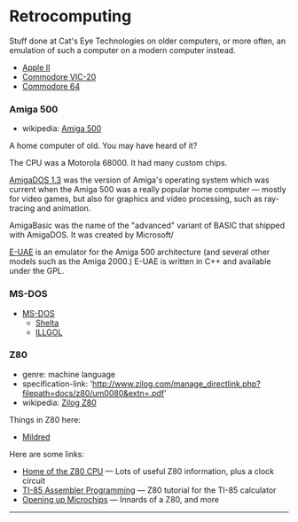 Retrocomputing
==============

Stuff done at Cat's Eye Technologies on older computers, or more
often, an emulation of such a computer on a modern computer instead.

*   [Apple II][]
*   [Commodore VIC-20][]
*   [Commodore 64][]

### Amiga 500

*   wikipedia: [Amiga 500](https://en.wikipedia.org/wiki/Amiga_500)

A home computer of old.  You may have heard of it?

The CPU was a Motorola 68000.  It had many custom chips.

[AmigaDOS 1.3](http://www.pagetable.com/docs/amigados_tripos/amigados_manual.pdf)
was the version of Amiga's operating system which was current when the Amiga 500
was a really popular home computer — mostly for video games, but also for graphics
and video processing, such as ray-tracing and animation.

AmigaBasic was the name of the "advanced" variant of BASIC that shipped with
AmigaDOS.  It was created by Microsoft/

[E-UAE](http://www.rcdrummond.net/uae/) is an emulator for the Amiga 500
architecture (and several other models such as the Amiga 2000.)  E-UAE is written
in C++ and available under the GPL.

### MS-DOS

*   [MS-DOS][]
    *   [Shelta][]
    *   [ILLGOL][]

### Z80

*   genre: machine language
*   specification-link: 'http://www.zilog.com/manage_directlink.php?filepath=docs/z80/um0080&extn=.pdf'
*   wikipedia: [Zilog Z80](https://en.wikipedia.org/wiki/Zilog_Z80)

Things in Z80 here:

*   [Mildred][]

Here are some links:

*   [Home of the Z80 CPU](http://www.z80.info/) — Lots of useful Z80 information, plus a clock circuit
*   [TI-85 Assembler Programming](http://www.sealiesoftware.com/ti-asm/) — Z80 tutorial for the TI-85 calculator
*   [Opening up Microchips](http://zeptobars.ru/en/read/open-microchip-asic-what-inside-II-msp430-pic-z80) — Innards of a Z80, and more

- - - -

[Apple II]: http://catseye.tc/node/Apple_II
[Commodore VIC-20]: http://catseye.tc/node/Commodore_VIC-20
[Commodore 64]: http://catseye.tc/node/Commodore_64
[MS-DOS]: http://catseye.tc/node/MS-DOS
[Shelta]: http://catseye.tc/node/Shelta
[ILLGOL]: http://catseye.tc/node/ILLGOL
[Mildred]: http://catseye.tc/node/Mildred
